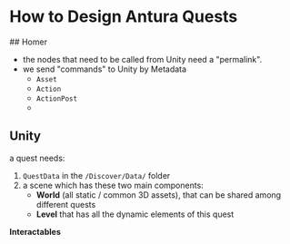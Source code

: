 # How to Design Antura Quests

## Homer

- the nodes that need to be called from Unity need a "permalink".
- we send "commands" to Unity by Metadata
  - `Asset`
  - `Action`
  - `ActionPost`
  - 


## Unity

a quest needs:

1. `QuestData` in the `/Discover/Data/` folder
2. a scene which has these two main components:
    - **World** (all static / common 3D assets), that can be shared among different quests
    - **Level** that has all the dynamic elements of this quest

**Interactables**
